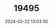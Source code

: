 ---
title: "19495"
category: "Rhinoceros sondaicus"
draft: false
date: 2024-02-22 13:03:50
languages:
  French: ["Rhinocéros de la Sonde"]
  Spanish; Castilian: ["Rinoceronte de Java"]
  English: ["Javan Rhinoceros"]
---